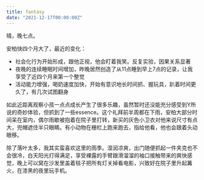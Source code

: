 ```yaml
---
title: fantasy
date: "2021-12-17T00:00:00Z"
---
```


晴，晚七点。

安柏快四个月大了，最近的变化：

- 社会化行为开始形成，跟他正视，他会盯着我笑。反复实验，因果关系显著
- 夜晚的连续睡眠时间增加，昨晚居然创造了从11点睡到早上7点的记录，让我享受了近四个月来第一个整觉
- 活动能力增强，喝奶速度加快，开始有意识地长时间抓、握玩具，趴着时间更久了，有几次试图翻身

如此近距离观察小孩一点点成长产生了很多乐趣，虽然暂时还没能充分感受到Y所说的奇妙体验，但抓到了一些essence。这个礼拜前半周都在下雨，安柏大部分时间呆在室内，偶尔雨歇被抱着在院子里打转，新买的灰色小卫衣对他来说尺寸有点大，兜帽遮住半只眼睛。有小动物在栅栏上跑来跑去，指给他看，他也会跟着头动眼移。

除了落叶太多，我其实蛮喜欢这里的雨季。湿润凉爽，出门随便抓起一件夹克也不会很冷，白天阳光打得满足，享受裸露的手臂跟滑溜溜的袖口接触带来的爽快感觉，晚上可以窝在沙发里盖着毯子把所有灯关掉看电影，兴致好在院子里升起篝火，在漆黑的夜里玩手机。

<!-- 思绪会幻想若是和她一起这样生活该是怎样的光景。从混沌意识里清醒，再闪回模糊。不过是还要不要幻想的挣扎，徒劳无益。决定留下一些思考的记号。要我猜的话，应该是简单快乐的。不管是在中国还是美国，她大概是忙忙碌碌的，也许经常加班、泡在实验室里。也许会经常去实验室接她，久而久之混迹成了实验室的编外人员，会叫出她的同事的名字。我们会常常看电影，把双脚塞进一条小小的但是暖烘烘的毯子里相互取暖。会一起去探索城市的角角落落，享受不经意间偶遇的符号。一起开车，上班，下班，旅行，会跟她谈论最近遇到的人或事，看过的书和剧、对某些事情高谈阔论、听她讲她的看法。说不定值得去录一个podcast，名字偷自凯鲁亚克，就叫：在路上——两个人的公路播客。从二十多岁的渴切执念，到三十多岁的重拾笔墨作伴花草，还是会像儿时一样幻想。

真想她。有点困了。希望在梦里能遇见她。 -->